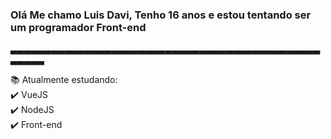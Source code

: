 ### Olá Me chamo Luis Davi, Tenho 16 anos e estou tentando ser um programador Front-end


▃▃▃▃▃▃▃▃▃▃▃▃▃▃▃▃▃▃▃▃▃▃▃▃▃▃▃▃▃▃▃▃▃▃▃▃▃▃▃▃▃▃▃▃▃▃▃▃▃▃▃

:books: Atualmente estudando:
<br>
  :heavy_check_mark: VueJS
<br>
  :heavy_check_mark: NodeJS
<br>
  :heavy_check_mark: Front-end
